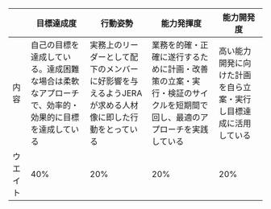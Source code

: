 
|      | 目標達成度                                            | 行動姿勢                                                | 能力発揮度                                                       | 能力開発度                            |
| ---- | ------------------------------------------------ | --------------------------------------------------- | ----------------------------------------------------------- | -------------------------------- |
| 内容   | 自己の目標を達成している。達成困難な場合は柔軟なアプローチで、効率的・効果的に目標を達成している | 実務上のリーダーとして配下のメンバーに好影響を与えるようJERAが求める人材像に即した行動をとっている | 業務を的確・正確に遂行するために計画・改善策の立案・実行・検証のサイクルを短期間で回し、最適のアプローチを実践している | 高い能力開発に向けた計画を自ら立案・実行し目標達成に活用している |
| ウエイト | 40%                                              | 20%                                                 | 20%                                                         | 20%                              |
